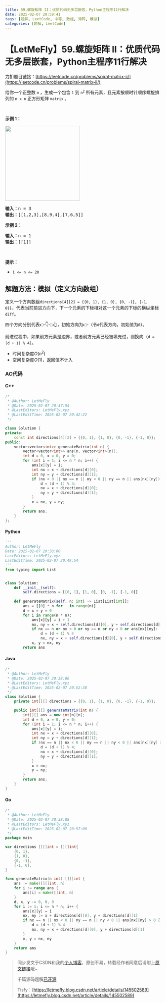 ```yaml
---
title: 59.螺旋矩阵 II：优质代码无多层嵌套，Python主程序11行解决
date: 2025-02-07 20:59:41
tags: [题解, LeetCode, 中等, 数组, 矩阵, 模拟]
categories: [题解, LeetCode]
---
```


# 【LetMeFly】59.螺旋矩阵 II：优质代码无多层嵌套，Python主程序11行解决

力扣题目链接：[https://leetcode.cn/problems/spiral-matrix-ii/](https://leetcode.cn/problems/spiral-matrix-ii/)

<p>给你一个正整数 <code>n</code> ，生成一个包含 <code>1</code> 到 <code>n<sup>2</sup></code> 所有元素，且元素按顺时针顺序螺旋排列的 <code>n x n</code> 正方形矩阵 <code>matrix</code> 。</p>

<p> </p>

<p><strong>示例 1：</strong></p>
<img alt="" src="https://assets.leetcode.com/uploads/2020/11/13/spiraln.jpg" style="width: 242px; height: 242px;" />
<pre>
<strong>输入：</strong>n = 3
<strong>输出：</strong>[[1,2,3],[8,9,4],[7,6,5]]
</pre>

<p><strong>示例 2：</strong></p>

<pre>
<strong>输入：</strong>n = 1
<strong>输出：</strong>[[1]]
</pre>

<p> </p>

<p><strong>提示：</strong></p>

<ul>
	<li><code>1 <= n <= 20</code></li>
</ul>


    
## 解题方法：模拟（定义方向数组）

定义一个方向数组`directions[4][2] = {{0, 1}, {1, 0}, {0, -1}, {-1, 0}}`，代表当前前进方向下，下一个元素的下标相对这一个元素的下标的横纵坐标`diff`。

四个方向分别代表👉👇👈👆，初始方向为👉（令`d`代表方向，初始值为`0`）。

前进过程中，如果前方元素是边界，或者前方元素已经被填充过，则换向（`d = (d + 1) % 4`）。

+ 时间复杂度$O(n^2)$
+ 空间复杂度$O(1)$，返回值不计入

### AC代码

#### C++

```cpp
/*
 * @Author: LetMeFly
 * @Date: 2025-02-07 20:37:54
 * @LastEditors: LetMeFly.xyz
 * @LastEditTime: 2025-02-07 20:42:22
 */

class Solution {
private:
    const int directions[4][2] = {{0, 1}, {1, 0}, {0, -1}, {-1, 0}};
public:
    vector<vector<int>> generateMatrix(int n) {
        vector<vector<int>> ans(n, vector<int>(n));
        int d = 0, x = 0, y = 0;
        for (int i = 1; i <= n * n; i++) {
            ans[x][y] = i;
            int nx = x + directions[d][0];
            int ny = y + directions[d][1];
            if (nx < 0 || nx == n || ny < 0 || ny == n || ans[nx][ny]) {
                d = (d + 1) % 4;
                nx = x + directions[d][0];
                ny = y + directions[d][1];
            }
            x = nx, y = ny;
        }
        return ans;
    }
};
```

#### Python

```python
'''
Author: LetMeFly
Date: 2025-02-07 20:38:00
LastEditors: LetMeFly.xyz
LastEditTime: 2025-02-07 20:49:54
'''
from typing import List


class Solution:
    def __init__(self):
        self.directions = [[0, 1], [1, 0], [0, -1], [-1, 0]]
    
    def generateMatrix(self, n: int) -> List[List[int]]:
        ans = [[0] * n for _ in range(n)]
        d = x = y = 0
        for i in range(n * n):
            ans[x][y] = i + 1
            nx, ny = x + self.directions[d][0], y + self.directions[d][1]
            if nx == n or nx < 0 or ny == n or ny < 0 or ans[nx][ny]:
                d = (d + 1) % 4
                nx, ny = x + self.directions[d][0], y + self.directions[d][1]
            x, y = nx, ny
        return ans
```

#### Java

```java
/*
 * @Author: LetMeFly
 * @Date: 2025-02-07 20:38:06
 * @LastEditors: LetMeFly.xyz
 * @LastEditTime: 2025-02-07 20:52:38
 */
class Solution {
    private int[][] directions = {{0, 1}, {1, 0}, {0, -1}, {-1, 0}};

    public int[][] generateMatrix(int n) {
        int[][] ans = new int[n][n];
        int d = 0, x = 0, y = 0;
        for (int i = 1; i <= n * n; i++) {
            ans[x][y] = i;
            int nx = x + directions[d][0];
            int ny = y + directions[d][1];
            if (nx == n || nx < 0 || ny == n || ny < 0 || ans[nx][ny] > 0) {
                d = (d + 1) % 4;
                nx = x + directions[d][0];
                ny = y + directions[d][1];
            }
            x = nx;
            y = ny;
        }
        return ans;
    }
}
```

#### Go

```go
/*
 * @Author: LetMeFly
 * @Date: 2025-02-07 20:38:08
 * @LastEditors: LetMeFly.xyz
 * @LastEditTime: 2025-02-07 20:57:00
 */
package main

var directions [][]int = [][]int{
    {0, 1},
    {1, 0},
    {0, -1},
    {-1, 0},
}

func generateMatrix(n int) [][]int {
    ans := make([][]int, n)
    for i := range ans {
        ans[i] = make([]int, n)
    }
    d, x, y := 0, 0, 0
    for i := 1; i <= n * n; i++ {
        ans[x][y] = i
        nx, ny := x + directions[d][0], y + directions[d][1]
        if nx == n || nx < 0 || ny == n || ny < 0 || ans[nx][ny] > 0 {
            d = (d + 1) % 4
            nx, ny = x + directions[d][0], y + directions[d][1]
        }
        x, y = nx, ny
    }
    return ans
}
```

> 同步发文于CSDN和我的[个人博客](https://blog.letmefly.xyz/)，原创不易，转载经作者同意后请附上[原文链接](https://blog.letmefly.xyz/2025/02/07/LeetCode%200059.%E8%9E%BA%E6%97%8B%E7%9F%A9%E9%98%B5II/)哦~
>
> 千篇源码题解[已开源](https://github.com/LetMeFly666/LeetCode)
>
> Tisfy：[https://letmefly.blog.csdn.net/article/details/145502589](https://letmefly.blog.csdn.net/article/details/145502589)

